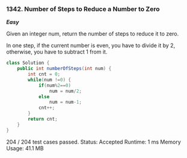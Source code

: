 ### 1342. Number of Steps to Reduce a Number to Zero

***Easy***

Given an integer num, return the number of steps to reduce it to zero.

In one step, if the current number is even, you have to divide it by 2, otherwise, you have to subtract 1 from it.

```Java
class Solution {
    public int numberOfSteps(int num) {
        int cnt = 0;
        while(num !=0) {
            if(num%2==0)
                num = num/2;
            else
                num = num-1;
            cnt++;
        }
        return cnt;
    }
}
```
204 / 204 test cases passed.
Status: Accepted
Runtime: 1 ms
Memory Usage: 41.1 MB
